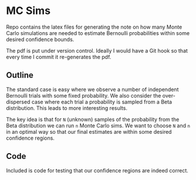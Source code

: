 # MC Sims
Repo contains the latex files for generating the note on how many Monte Carlo
simulations are needed to estimate Bernoulli probabilities within some desired
confidence bounds.

The pdf is put under version control. Ideally I would have a Git hook so that
every time I commit it re-generates the pdf.

## Outline
The standard case is easy where we observe a number of independent Bernoulli
trials with some fixed probability. We also consider the over-dispersed case
where each trial a probability is sampled from a Beta distribution. This leads
to more interesting results.

The key idea is that for `N` (unknown) samples of the probability from the Beta
distribution we can run `n` Monte Carlo sims. We want to choose `N` and `n` in
an optimal way so that our final estimates are within some desired confidence
regions.

## Code
Included is code for testing that our confidence regions are indeed correct.
